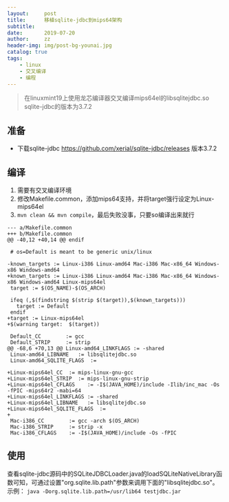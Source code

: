 ```yaml
---
layout:     post
title:      移植sqlite-jdbc到mips64架构
subtitle:   
date:       2019-07-20
author:     zz
header-img: img/post-bg-younai.jpg
catalog: true
tags:
    - linux
    - 交叉编译
    - 编程
---
```


> 在linuxmint19上使用龙芯编译器交叉编译mips64el的libsqlitejdbc.so
> sqlite-jdbc的版本为3.7.2

## 准备
* 下载sqlite-jdbc <https://github.com/xerial/sqlite-jdbc/releases> 版本3.7.2

## 编译
1. 需要有交叉编译环境
2. 修改Makefile.common，添加mips64支持，并将target强行设定为Linux-mips64el
3. `mvn clean && mvn compile`，最后失败没事，只要so编译出来就行  
```
--- a/Makefile.common
+++ b/Makefile.common
@@ -40,12 +40,14 @@ endif
 
 # os=Default is meant to be generic unix/linux
 
-known_targets := Linux-i386 Linux-amd64 Mac-i386 Mac-x86_64 Windows-x86 Windows-amd64
+known_targets := Linux-i386 Linux-amd64 Mac-i386 Mac-x86_64 Windows-x86 Windows-amd64 Linux-mips64el
 target := $(OS_NAME)-$(OS_ARCH)
 
 ifeq (,$(findstring $(strip $(target)),$(known_targets)))
   target := Default
 endif
+target := Linux-mips64el
+$(warning target:  $(target))
 
 Default_CC        := gcc
 Default_STRIP     := strip
@@ -68,6 +70,13 @@ Linux-amd64_LINKFLAGS := -shared
 Linux-amd64_LIBNAME   := libsqlitejdbc.so
 Linux-amd64_SQLITE_FLAGS  := 
 
+Linux-mips64el_CC  := mips-linux-gnu-gcc
+Linux-mips64el_STRIP  := mips-linux-gnu-strip
+Linux-mips64el_CFLAGS    := -I$(JAVA_HOME)/include -Ilib/inc_mac -Os -fPIC -mips64r2 -mabi=64
+Linux-mips64el_LINKFLAGS := -shared
+Linux-mips64el_LIBNAME   := libsqlitejdbc.so
+Linux-mips64el_SQLITE_FLAGS  := 
+
 Mac-i386_CC        := gcc -arch $(OS_ARCH) 
 Mac-i386_STRIP     := strip -x
 Mac-i386_CFLAGS    := -I$(JAVA_HOME)/include -Os -fPIC 
```

## 使用
查看sqlite-jdbc源码中的SQLiteJDBCLoader.java的loadSQLiteNativeLibrary函数可知，可通过设置"org.sqlite.lib.path"参数来调用下面的"libsqlitejdbc.so"。  
示例： `java -Dorg.sqlite.lib.path=/usr/lib64 testjdbc.jar`  

